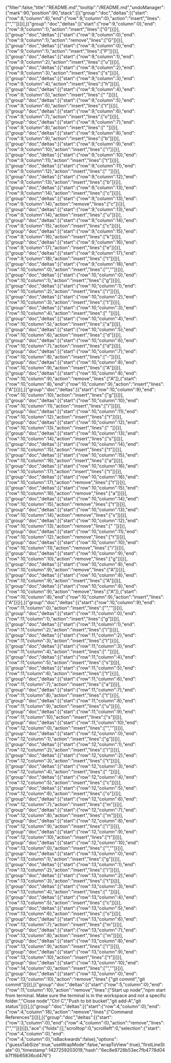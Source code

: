 {"filter":false,"title":"README.md","tooltip":"/README.md","undoManager":{"mark":90,"position":90,"stack":[[{"group":"doc","deltas":[{"start":{"row":8,"column":6},"end":{"row":9,"column":0},"action":"insert","lines":["",""]}]}],[{"group":"doc","deltas":[{"start":{"row":9,"column":0},"end":{"row":9,"column":1},"action":"insert","lines":["G"]}]}],[{"group":"doc","deltas":[{"start":{"row":9,"column":0},"end":{"row":9,"column":1},"action":"remove","lines":["G"]}]}],[{"group":"doc","deltas":[{"start":{"row":9,"column":0},"end":{"row":9,"column":1},"action":"insert","lines":["P"]}]}],[{"group":"doc","deltas":[{"start":{"row":9,"column":1},"end":{"row":9,"column":2},"action":"insert","lines":["u"]}]}],[{"group":"doc","deltas":[{"start":{"row":9,"column":2},"end":{"row":9,"column":3},"action":"insert","lines":["s"]}]}],[{"group":"doc","deltas":[{"start":{"row":9,"column":3},"end":{"row":9,"column":4},"action":"insert","lines":["h"]}]}],[{"group":"doc","deltas":[{"start":{"row":9,"column":4},"end":{"row":9,"column":5},"action":"insert","lines":[" "]}]}],[{"group":"doc","deltas":[{"start":{"row":9,"column":5},"end":{"row":9,"column":6},"action":"insert","lines":["t"]}]}],[{"group":"doc","deltas":[{"start":{"row":9,"column":6},"end":{"row":9,"column":7},"action":"insert","lines":["o"]}]}],[{"group":"doc","deltas":[{"start":{"row":9,"column":7},"end":{"row":9,"column":8},"action":"insert","lines":[" "]}]}],[{"group":"doc","deltas":[{"start":{"row":9,"column":8},"end":{"row":9,"column":9},"action":"insert","lines":["b"]}]}],[{"group":"doc","deltas":[{"start":{"row":9,"column":9},"end":{"row":9,"column":10},"action":"insert","lines":["i"]}]}],[{"group":"doc","deltas":[{"start":{"row":9,"column":10},"end":{"row":9,"column":11},"action":"insert","lines":["t"]}]}],[{"group":"doc","deltas":[{"start":{"row":9,"column":11},"end":{"row":9,"column":12},"action":"insert","lines":[" "]}]}],[{"group":"doc","deltas":[{"start":{"row":9,"column":12},"end":{"row":9,"column":13},"action":"insert","lines":["b"]}]}],[{"group":"doc","deltas":[{"start":{"row":9,"column":13},"end":{"row":9,"column":14},"action":"insert","lines":["c"]}]}],[{"group":"doc","deltas":[{"start":{"row":9,"column":13},"end":{"row":9,"column":14},"action":"remove","lines":["c"]}]}],[{"group":"doc","deltas":[{"start":{"row":9,"column":13},"end":{"row":9,"column":14},"action":"insert","lines":["u"]}]}],[{"group":"doc","deltas":[{"start":{"row":9,"column":14},"end":{"row":9,"column":15},"action":"insert","lines":["c"]}]}],[{"group":"doc","deltas":[{"start":{"row":9,"column":15},"end":{"row":9,"column":16},"action":"insert","lines":["k"]}]}],[{"group":"doc","deltas":[{"start":{"row":9,"column":16},"end":{"row":9,"column":17},"action":"insert","lines":["e"]}]}],[{"group":"doc","deltas":[{"start":{"row":9,"column":17},"end":{"row":9,"column":18},"action":"insert","lines":["t"]}]}],[{"group":"doc","deltas":[{"start":{"row":9,"column":18},"end":{"row":10,"column":0},"action":"insert","lines":["",""]}]}],[{"group":"doc","deltas":[{"start":{"row":10,"column":0},"end":{"row":10,"column":1},"action":"insert","lines":["g"]}]}],[{"group":"doc","deltas":[{"start":{"row":10,"column":1},"end":{"row":10,"column":2},"action":"insert","lines":["i"]}]}],[{"group":"doc","deltas":[{"start":{"row":10,"column":2},"end":{"row":10,"column":3},"action":"insert","lines":["t"]}]}],[{"group":"doc","deltas":[{"start":{"row":10,"column":3},"end":{"row":10,"column":4},"action":"insert","lines":[" "]}]}],[{"group":"doc","deltas":[{"start":{"row":10,"column":4},"end":{"row":10,"column":5},"action":"insert","lines":["a"]}]}],[{"group":"doc","deltas":[{"start":{"row":10,"column":5},"end":{"row":10,"column":6},"action":"insert","lines":["d"]}]}],[{"group":"doc","deltas":[{"start":{"row":10,"column":6},"end":{"row":10,"column":7},"action":"insert","lines":["d"]}]}],[{"group":"doc","deltas":[{"start":{"row":10,"column":7},"end":{"row":10,"column":8},"action":"insert","lines":["-"]}]}],[{"group":"doc","deltas":[{"start":{"row":10,"column":8},"end":{"row":10,"column":9},"action":"insert","lines":["A"]}]}],[{"group":"doc","deltas":[{"start":{"row":10,"column":8},"end":{"row":10,"column":9},"action":"remove","lines":["A"]},{"start":{"row":10,"column":8},"end":{"row":10,"column":9},"action":"insert","lines":["A"]}]}],[{"group":"doc","deltas":[{"start":{"row":10,"column":9},"end":{"row":10,"column":10},"action":"insert","lines":["g"]}]}],[{"group":"doc","deltas":[{"start":{"row":10,"column":10},"end":{"row":10,"column":11},"action":"insert","lines":["i"]}]}],[{"group":"doc","deltas":[{"start":{"row":10,"column":11},"end":{"row":10,"column":12},"action":"insert","lines":["t"]}]}],[{"group":"doc","deltas":[{"start":{"row":10,"column":12},"end":{"row":10,"column":13},"action":"insert","lines":[" "]}]}],[{"group":"doc","deltas":[{"start":{"row":10,"column":13},"end":{"row":10,"column":14},"action":"insert","lines":["s"]}]}],[{"group":"doc","deltas":[{"start":{"row":10,"column":14},"end":{"row":10,"column":15},"action":"insert","lines":["t"]}]}],[{"group":"doc","deltas":[{"start":{"row":10,"column":15},"end":{"row":10,"column":16},"action":"insert","lines":["a"]}]}],[{"group":"doc","deltas":[{"start":{"row":10,"column":16},"end":{"row":10,"column":17},"action":"insert","lines":["t"]}]}],[{"group":"doc","deltas":[{"start":{"row":10,"column":16},"end":{"row":10,"column":17},"action":"remove","lines":["t"]}]}],[{"group":"doc","deltas":[{"start":{"row":10,"column":15},"end":{"row":10,"column":16},"action":"remove","lines":["a"]}]}],[{"group":"doc","deltas":[{"start":{"row":10,"column":14},"end":{"row":10,"column":15},"action":"remove","lines":["t"]}]}],[{"group":"doc","deltas":[{"start":{"row":10,"column":13},"end":{"row":10,"column":14},"action":"remove","lines":["s"]}]}],[{"group":"doc","deltas":[{"start":{"row":10,"column":12},"end":{"row":10,"column":13},"action":"remove","lines":[" "]}]}],[{"group":"doc","deltas":[{"start":{"row":10,"column":11},"end":{"row":10,"column":12},"action":"remove","lines":["t"]}]}],[{"group":"doc","deltas":[{"start":{"row":10,"column":10},"end":{"row":10,"column":11},"action":"remove","lines":["i"]}]}],[{"group":"doc","deltas":[{"start":{"row":10,"column":9},"end":{"row":10,"column":10},"action":"remove","lines":["g"]}]}],[{"group":"doc","deltas":[{"start":{"row":10,"column":8},"end":{"row":10,"column":9},"action":"remove","lines":["A"]}]}],[{"group":"doc","deltas":[{"start":{"row":10,"column":8},"end":{"row":10,"column":9},"action":"insert","lines":["A"]}]}],[{"group":"doc","deltas":[{"start":{"row":10,"column":8},"end":{"row":10,"column":9},"action":"remove","lines":["A"]},{"start":{"row":10,"column":8},"end":{"row":10,"column":9},"action":"insert","lines":["A"]}]}],[{"group":"doc","deltas":[{"start":{"row":10,"column":9},"end":{"row":11,"column":0},"action":"insert","lines":["",""]}]}],[{"group":"doc","deltas":[{"start":{"row":11,"column":0},"end":{"row":11,"column":1},"action":"insert","lines":["g"]}]}],[{"group":"doc","deltas":[{"start":{"row":11,"column":1},"end":{"row":11,"column":2},"action":"insert","lines":["i"]}]}],[{"group":"doc","deltas":[{"start":{"row":11,"column":2},"end":{"row":11,"column":3},"action":"insert","lines":["t"]}]}],[{"group":"doc","deltas":[{"start":{"row":11,"column":3},"end":{"row":11,"column":4},"action":"insert","lines":[" "]}]}],[{"group":"doc","deltas":[{"start":{"row":11,"column":4},"end":{"row":11,"column":5},"action":"insert","lines":["s"]}]}],[{"group":"doc","deltas":[{"start":{"row":11,"column":5},"end":{"row":11,"column":6},"action":"insert","lines":["t"]}]}],[{"group":"doc","deltas":[{"start":{"row":11,"column":6},"end":{"row":11,"column":7},"action":"insert","lines":["a"]}]}],[{"group":"doc","deltas":[{"start":{"row":11,"column":7},"end":{"row":11,"column":8},"action":"insert","lines":["t"]}]}],[{"group":"doc","deltas":[{"start":{"row":11,"column":8},"end":{"row":11,"column":9},"action":"insert","lines":["u"]}]}],[{"group":"doc","deltas":[{"start":{"row":11,"column":9},"end":{"row":11,"column":10},"action":"insert","lines":["s"]}]}],[{"group":"doc","deltas":[{"start":{"row":11,"column":10},"end":{"row":12,"column":0},"action":"insert","lines":["",""]}]}],[{"group":"doc","deltas":[{"start":{"row":12,"column":0},"end":{"row":12,"column":1},"action":"insert","lines":["g"]}]}],[{"group":"doc","deltas":[{"start":{"row":12,"column":1},"end":{"row":12,"column":2},"action":"insert","lines":["i"]}]}],[{"group":"doc","deltas":[{"start":{"row":12,"column":2},"end":{"row":12,"column":3},"action":"insert","lines":["t"]}]}],[{"group":"doc","deltas":[{"start":{"row":12,"column":3},"end":{"row":12,"column":4},"action":"insert","lines":[" "]}]}],[{"group":"doc","deltas":[{"start":{"row":12,"column":4},"end":{"row":12,"column":5},"action":"insert","lines":["c"]}]}],[{"group":"doc","deltas":[{"start":{"row":12,"column":5},"end":{"row":12,"column":6},"action":"insert","lines":["o"]}]}],[{"group":"doc","deltas":[{"start":{"row":12,"column":6},"end":{"row":12,"column":7},"action":"insert","lines":["m"]}]}],[{"group":"doc","deltas":[{"start":{"row":12,"column":7},"end":{"row":12,"column":8},"action":"insert","lines":["m"]}]}],[{"group":"doc","deltas":[{"start":{"row":12,"column":8},"end":{"row":12,"column":9},"action":"insert","lines":["i"]}]}],[{"group":"doc","deltas":[{"start":{"row":12,"column":9},"end":{"row":12,"column":10},"action":"insert","lines":["t"]}]}],[{"group":"doc","deltas":[{"start":{"row":12,"column":10},"end":{"row":13,"column":0},"action":"insert","lines":["",""]}]}],[{"group":"doc","deltas":[{"start":{"row":13,"column":0},"end":{"row":13,"column":1},"action":"insert","lines":["g"]}]}],[{"group":"doc","deltas":[{"start":{"row":13,"column":1},"end":{"row":13,"column":2},"action":"insert","lines":["i"]}]}],[{"group":"doc","deltas":[{"start":{"row":13,"column":2},"end":{"row":13,"column":3},"action":"insert","lines":["t"]}]}],[{"group":"doc","deltas":[{"start":{"row":13,"column":3},"end":{"row":13,"column":4},"action":"insert","lines":[" "]}]}],[{"group":"doc","deltas":[{"start":{"row":13,"column":4},"end":{"row":13,"column":5},"action":"insert","lines":["c"]}]}],[{"group":"doc","deltas":[{"start":{"row":13,"column":5},"end":{"row":13,"column":6},"action":"insert","lines":["o"]}]}],[{"group":"doc","deltas":[{"start":{"row":13,"column":6},"end":{"row":13,"column":7},"action":"insert","lines":["m"]}]}],[{"group":"doc","deltas":[{"start":{"row":13,"column":7},"end":{"row":13,"column":8},"action":"insert","lines":["m"]}]}],[{"group":"doc","deltas":[{"start":{"row":13,"column":8},"end":{"row":13,"column":9},"action":"insert","lines":["i"]}]}],[{"group":"doc","deltas":[{"start":{"row":13,"column":9},"end":{"row":13,"column":10},"action":"insert","lines":["t"]}]}],[{"group":"doc","deltas":[{"start":{"row":13,"column":10},"end":{"row":14,"column":0},"action":"insert","lines":["",""]}]}],[{"group":"doc","deltas":[{"start":{"row":12,"column":0},"end":{"row":13,"column":10},"action":"remove","lines":["git commit","git commit"]}]}],[{"group":"doc","deltas":[{"start":{"row":5,"column":0},"end":{"row":11,"column":10},"action":"remove","lines":["Start up node","npm start from terminal. Make sure the terminal is in the workspace and not a specific folder.","Close node","Ctrl C","Push to bit bucket","git add-A","git status"]}]}],[{"group":"doc","deltas":[{"start":{"row":4,"column":0},"end":{"row":4,"column":18},"action":"remove","lines":["Command References"]}]}],[{"group":"doc","deltas":[{"start":{"row":3,"column":0},"end":{"row":4,"column":0},"action":"remove","lines":["",""]}]}]]},"ace":{"folds":[],"scrolltop":0,"scrollleft":0,"selection":{"start":{"row":4,"column":0},"end":{"row":4,"column":0},"isBackwards":false},"options":{"guessTabSize":true,"useWrapMode":false,"wrapToView":true},"firstLineState":0},"timestamp":1427259203019,"hash":"6ec8e9726b53ec7fb4778d04b7f16b65836cd476"}